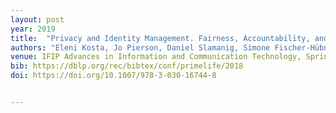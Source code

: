 ```yaml
---
layout: post
year: 2019
title:  "Privacy and Identity Management. Fairness, Accountability, and Transparency in the Age of Big Data"
authors: "Eleni Kosta, Jo Pierson, Daniel Slamanig, Simone Fischer-Hübner, Stephan Krenn"
venue: IFIP Advances in Information and Communication Technology, Springer, 2019 
bib: https://dblp.org/rec/bibtex/conf/primelife/2018
doi: https://doi.org/10.1007/978-3-030-16744-8


---
```


